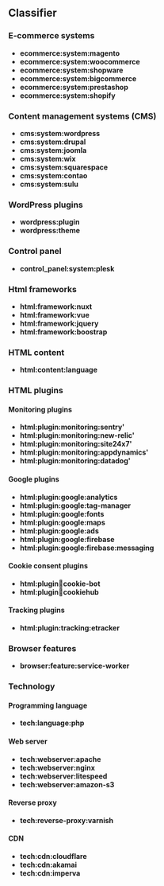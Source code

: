 ## Classifier

### E-commerce systems

- **ecommerce:system:magento**
- **ecommerce:system:woocommerce**
- **ecommerce:system:shopware**
- **ecommerce:system:bigcommerce**
- **ecommerce:system:prestashop**
- **ecommerce:system:shopify**

### Content management systems (CMS)

- **cms:system:wordpress**
- **cms:system:drupal**
- **cms:system:joomla**
- **cms:system:wix**
- **cms:system:squarespace**
- **cms:system:contao**
- **cms:system:sulu**

### WordPress plugins

- **wordpress:plugin**
- **wordpress:theme**

### Control panel

- **control_panel:system:plesk**

### Html frameworks

- **html:framework:nuxt**
- **html:framework:vue**
- **html:framework:jquery**
- **html:framework:boostrap**

### HTML content

- **html:content:language**

### HTML plugins

#### Monitoring plugins

- **html:plugin:monitoring:sentry'**
- **html:plugin:monitoring:new-relic'**
- **html:plugin:monitoring:site24x7'**
- **html:plugin:monitoring:appdynamics'**
- **html:plugin:monitoring:datadog'**

#### Google plugins

- **html:plugin:google:analytics**
- **html:plugin:google:tag-manager**
- **html:plugin:google:fonts**
- **html:plugin:google:maps**
- **html:plugin:google:ads**
- **html:plugin:google:firebase**
- **html:plugin:google:firebase:messaging**

#### Cookie consent plugins

- **html:plugin:cookie:cookie-bot**
- **html:plugin:cookie:cookiehub**

#### Tracking plugins

- **html:plugin:tracking:etracker**

### Browser features

- **browser:feature:service-worker**

### Technology

#### Programming language

- **tech:language:php**

#### Web server

- **tech:webserver:apache**
- **tech:webserver:nginx**
- **tech:webserver:litespeed**
- **tech:webserver:amazon-s3**

#### Reverse proxy

- **tech:reverse-proxy:varnish**

#### CDN

- **tech:cdn:cloudflare**
- **tech:cdn:akamai**
- **tech:cdn:imperva**


